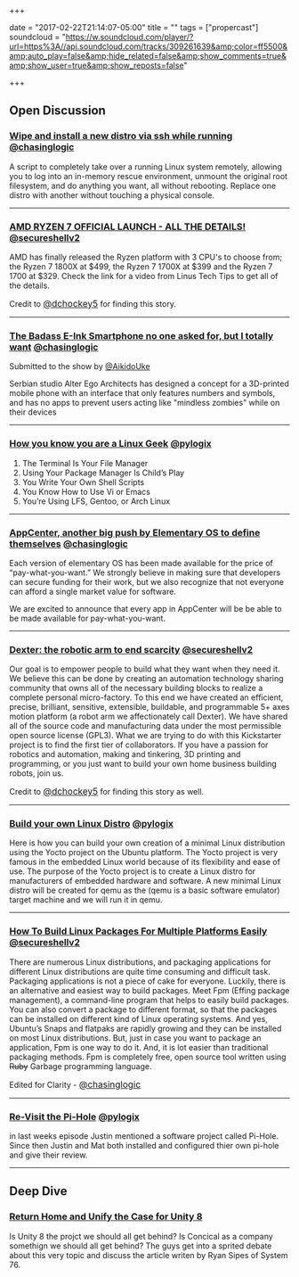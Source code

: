 +++

date = "2017-02-22T21:14:07-05:00" title = "" tags = ["propercast"] soundcloud = "https://w.soundcloud.com/player/?url=https%3A//api.soundcloud.com/tracks/309261639&amp;color=ff5500&amp;auto_play=false&amp;hide_related=false&amp;show_comments=true&amp;show_user=true&amp;show_reposts=false"

+++




## Open Discussion




### [Wipe and install a new distro via ssh while running](https://github.com/marcan/takeover.sh) <small style="font-size: 16px">[@chasinglogic](https://twitter.com/chasinglogic)</small>

A script to completely take over a running Linux system remotely, allowing you to log into an in-memory rescue environment, unmount the original root filesystem, and do anything you want, all without rebooting. Replace one distro with another without touching a physical console.

---

### [AMD RYZEN 7 OFFICIAL LAUNCH - ALL THE DETAILS!](https://youtu.be/3rUndzpdo1I ) <small style="font-size: 16px">[@secureshellv2](https://twitter.com/secureshellv2)</small>

AMD has finally released the Ryzen platform with 3 CPU's to choose from;
the Ryzen 7 1800X at $499, the Ryzen 7 1700X at $399 and the Ryzen 7 1700 at $329. Check the link for a video from Linus Tech Tips to get all of the details.

Credit to <small style="font-size: 16px">[@dchockey5](https://twitter.com/@dchockey5)</small> for finding this story.

---

### [The Badass E-Ink Smartphone no one asked for, but I totally want](https://www.dezeen.com/2016/02/16/o-phone-alter-ego-architects-3d-printed-mobile-only-call-text-functions/) <small style="font-size: 16px">[@chasinglogic](https://twitter.com/chasinglogic)</small>

Submitted to the show by [@AikidoUke](https://twitter.com/AikidoUke)

Serbian studio Alter Ego Architects has designed a concept for a 3D-printed mobile phone with an interface that only features numbers and symbols, and has no apps to prevent users acting like "mindless zombies" while on their devices 

---

### [How you know you are a Linux Geek](http://www.makeuseof.com/tag/signs-youre-linux-geek/)  <small style="font-size: 16px">[@pylogix](https://twitter.com/pylogix)</small>

1. The Terminal Is Your File Manager
2. Using Your Package Manager Is Child’s Play
3. You Write Your Own Shell Scripts
4. You Know How to Use Vi or Emacs
5. You’re Using LFS, Gentoo, or Arch Linux

---

### [AppCenter, another big push by Elementary OS to define themselves](https://medium.com/elementaryos/building-the-future-of-elementary-os-9df3fa940b67#.648uw5axt) <small style="font-size: 16px">[@chasinglogic](https://twitter.com/chasinglogic)</small>

Each version of elementary OS has been made available for the price of “pay-what-you-want.” We strongly believe in making sure that developers can secure funding for their work, but we also recognize that not everyone can afford a single market value for software.

We are excited to announce that every app in AppCenter will be be able to be made available for pay-what-you-want.

---

### [Dexter: the robotic arm to end scarcity](https://www.kickstarter.com/projects/51496107/dexter-the-robotic-arm-to-end-scarcity?ref=nav_search) <small style="font-size: 16px">[@secureshellv2](https://twitter.com/secureshellv2)</small>

Our goal is to empower people to build what they want when they need it. We believe this can be done by creating an automation technology sharing community that owns all of the necessary building blocks to realize a complete personal micro-factory. To this end we have created an efficient, precise, brilliant, sensitive, extensible, buildable,  and programmable 5+ axes motion platform (a robot arm we affectionately call Dexter).  We have shared all of the source code and manufacturing data under the most permissible open source license (GPL3). What we are trying to do with this Kickstarter project is to find the first tier of collaborators. If you have a passion for robotics and automation, making and tinkering, 3D printing and programming, or you just want to build your own home business building robots, join us.

Credit to <small style="font-size: 16px">[@dchockey5](https://twitter.com/@dchockey5)</small> for finding this story as well.

---

### [Build your own Linux Distro](https://www.howtoforge.com/tutorial/how-to-create-your-own-linux-distribution-with-yocto-on-ubuntu/) <small style="font-size: 16px">[@pylogix](https://twitter.com/pylogix)</small>

Here is how you can build your own creation of a minimal Linux distribution using the Yocto project on the Ubuntu platform. The Yocto project is very famous in the embedded Linux world because of its flexibility and ease of use.  The purpose of the Yocto project is to create a Linux distro for manufacturers of embedded hardware and software. A new minimal Linux distro will be created for qemu as the (qemu is a basic software emulator) target machine and we will run it in qemu. 

---


### [How To Build Linux Packages For Multiple Platforms Easily](https://www.ostechnix.com/build-linux-packages-multiple-platforms-easily/) <small style="font-size: 16px">[@secureshellv2](https://twitter.com/secureshellv2)</small>

There are numerous Linux distributions, and packaging applications for different Linux distributions are quite time consuming and difficult task. Packaging applications is not a piece of cake for everyone. Luckily, there is an alternative and easiest way to build packages. Meet Fpm (Effing package management), a command-line program that helps to easily build packages. You can also convert a package to different format, so that the packages can be installed on different kind of Linux operating systems. And yes, Ubuntu’s Snaps and flatpaks are rapidly growing and they can be installed on most Linux distributions. But, just in case you want to package an application, Fpm is one way to do it. And, it is lot easier than traditional packaging methods. Fpm is completely free, open source tool written using ~~Ruby~~ Garbage programming language.

Edited for Clarity - <small style="font-size: 16px">[@chasinglogic](https://twitter.com/chasinglogic)</small>

---

### [Re-Visit the Pi-Hole](https://pi-hole.net/?v=7516fd43adaa)  <small style="font-size: 16px">[@pylogix](https://twitter.com/pylogix)</small>

in last weeks episode Justin mentioned a software project called Pi-Hole. Since then Justin and Mat both installed and configured thier own pi-hole and give their review. 

---

## Deep Dive

### [Return Home and Unify the Case for Unity 8](http://ryanleesipes.me/return-home-and-unify-my-case-for-unity-8/)

Is Unity 8 the projct we should all get behind? Is Concical as a company somethign we should all get behind? The guys get into a sprited debate about this very topic and discuss the article writen by Ryan Sipes of System 76. 
